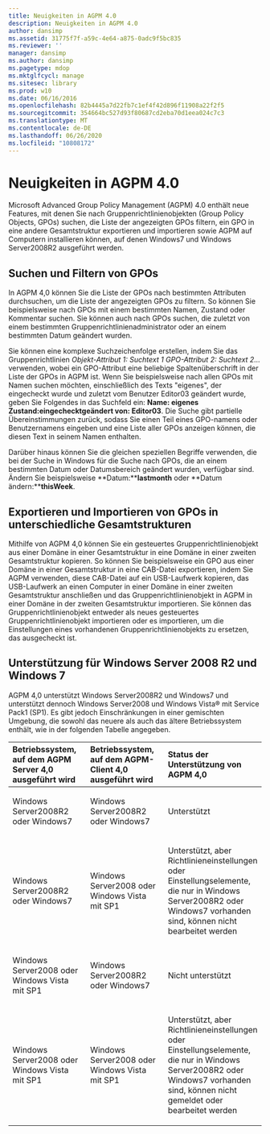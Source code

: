 ```yaml
---
title: Neuigkeiten in AGPM 4.0
description: Neuigkeiten in AGPM 4.0
author: dansimp
ms.assetid: 31775f7f-a59c-4e64-a875-0adc9f5bc835
ms.reviewer: ''
manager: dansimp
ms.author: dansimp
ms.pagetype: mdop
ms.mktglfcycl: manage
ms.sitesec: library
ms.prod: w10
ms.date: 06/16/2016
ms.openlocfilehash: 82b4445a7d22fb7c1ef4f42d896f11908a22f2f5
ms.sourcegitcommit: 354664bc527d93f80687cd2eba70d1eea024c7c3
ms.translationtype: MT
ms.contentlocale: de-DE
ms.lasthandoff: 06/26/2020
ms.locfileid: "10808172"
---
```

# Neuigkeiten in AGPM 4.0


Microsoft Advanced Group Policy Management (AGPM) 4.0 enthält neue Features, mit denen Sie nach Gruppenrichtlinienobjekten (Group Policy Objects, GPOs) suchen, die Liste der angezeigten GPOs filtern, ein GPO in eine andere Gesamtstruktur exportieren und importieren sowie AGPM auf Computern installieren können, auf denen Windows7 und Windows Server2008R2 ausgeführt werden.

## Suchen und Filtern von GPOs


In AGPM 4,0 können Sie die Liste der GPOs nach bestimmten Attributen durchsuchen, um die Liste der angezeigten GPOs zu filtern. So können Sie beispielsweise nach GPOs mit einem bestimmten Namen, Zustand oder Kommentar suchen. Sie können auch nach GPOs suchen, die zuletzt von einem bestimmten Gruppenrichtlinienadministrator oder an einem bestimmten Datum geändert wurden.

Sie können eine komplexe Suchzeichenfolge erstellen, indem Sie das Gruppenrichtlinien *Objekt-Attribut 1: Suchtext 1 GPO-Attribut 2: Suchtext 2...* verwenden, wobei ein GPO-Attribut eine beliebige Spaltenüberschrift in der Liste der GPOs in AGPM ist. Wenn Sie beispielsweise nach allen GPOs mit Namen suchen möchten, einschließlich des Texts "eigenes", der eingecheckt wurde und zuletzt vom Benutzer Editor03 geändert wurde, geben Sie Folgendes in das Suchfeld ein: **Name: eigenes Zustand:****eingecheckt****geändert von: Editor03**. Die Suche gibt partielle Übereinstimmungen zurück, sodass Sie einen Teil eines GPO-namens oder Benutzernamens eingeben und eine Liste aller GPOs anzeigen können, die diesen Text in seinem Namen enthalten.

Darüber hinaus können Sie die gleichen speziellen Begriffe verwenden, die bei der Suche in Windows für die Suche nach GPOs, die an einem bestimmten Datum oder Datumsbereich geändert wurden, verfügbar sind. Ändern Sie beispielsweise **Datum:****lastmonth** oder **Datum ändern:****thisWeek**.

## Exportieren und Importieren von GPOs in unterschiedliche Gesamtstrukturen


Mithilfe von AGPM 4,0 können Sie ein gesteuertes Gruppenrichtlinienobjekt aus einer Domäne in einer Gesamtstruktur in eine Domäne in einer zweiten Gesamtstruktur kopieren. So können Sie beispielsweise ein GPO aus einer Domäne in einer Gesamtstruktur in eine CAB-Datei exportieren, indem Sie AGPM verwenden, diese CAB-Datei auf ein USB-Laufwerk kopieren, das USB-Laufwerk an einen Computer in einer Domäne in einer zweiten Gesamtstruktur anschließen und das Gruppenrichtlinienobjekt in AGPM in einer Domäne in der zweiten Gesamtstruktur importieren. Sie können das Gruppenrichtlinienobjekt entweder als neues gesteuertes Gruppenrichtlinienobjekt importieren oder es importieren, um die Einstellungen eines vorhandenen Gruppenrichtlinienobjekts zu ersetzen, das ausgecheckt ist.

## Unterstützung für Windows Server 2008 R2 und Windows 7


AGPM 4,0 unterstützt Windows Server2008R2 und Windows7 und unterstützt dennoch Windows Server2008 und Windows Vista® mit Service Pack1 (SP1). Es gibt jedoch Einschränkungen in einer gemischten Umgebung, die sowohl das neuere als auch das ältere Betriebssystem enthält, wie in der folgenden Tabelle angegeben.

<table>
<colgroup>
<col width="33%" />
<col width="33%" />
<col width="33%" />
</colgroup>
<thead>
<tr class="header">
<th align="left">Betriebssystem, auf dem AGPM Server 4,0 ausgeführt wird</th>
<th align="left">Betriebssystem, auf dem AGPM-Client 4,0 ausgeführt wird</th>
<th align="left">Status der Unterstützung von AGPM 4,0</th>
</tr>
</thead>
<tbody>
<tr class="odd">
<td align="left"><p>Windows Server2008R2 oder Windows7</p></td>
<td align="left"><p>Windows Server2008R2 oder Windows7</p></td>
<td align="left"><p>Unterstützt</p></td>
</tr>
<tr class="even">
<td align="left"><p>Windows Server2008R2 oder Windows7</p></td>
<td align="left"><p>Windows Server2008 oder Windows Vista mit SP1</p></td>
<td align="left"><p>Unterstützt, aber Richtlinieneinstellungen oder Einstellungselemente, die nur in Windows Server2008R2 oder Windows7 vorhanden sind, können nicht bearbeitet werden</p></td>
</tr>
<tr class="odd">
<td align="left"><p>Windows Server2008 oder Windows Vista mit SP1</p></td>
<td align="left"><p>Windows Server2008R2 oder Windows7</p></td>
<td align="left"><p>Nicht unterstützt</p></td>
</tr>
<tr class="even">
<td align="left"><p>Windows Server2008 oder Windows Vista mit SP1</p></td>
<td align="left"><p>Windows Server2008 oder Windows Vista mit SP1</p></td>
<td align="left"><p>Unterstützt, aber Richtlinieneinstellungen oder Einstellungselemente, die nur in Windows Server2008R2 oder Windows7 vorhanden sind, können nicht gemeldet oder bearbeitet werden</p></td>
</tr>
</tbody>
</table>

 

 

 





